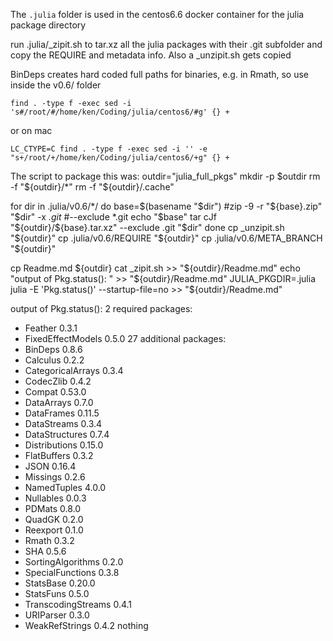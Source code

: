 
The `.julia` folder is used in the centos6.6 docker container for the julia package directory

run .julia/_zipit.sh to tar.xz all the julia packages with their .git subfolder and copy the REQUIRE and metadata info. Also a _unzipit.sh gets copied

BinDeps creates hard coded full paths for binaries, e.g. in Rmath, so use inside the v0.6/ folder

    find . -type f -exec sed -i 's#/root/#/home/ken/Coding/julia/centos6/#g' {} +

or on mac

    LC_CTYPE=C find . -type f -exec sed -i '' -e "s+/root/+/home/ken/Coding/julia/centos6/+g" {} +


The script to package this was:
outdir="julia_full_pkgs"
mkdir -p $outdir
rm -f "${outdir}/*"
rm -f "${outdir}/.cache"

for dir in .julia/v0.6/*/
do
  base=$(basename "$dir")
  #zip -9 -r "${base}.zip" "$dir" -x *.git*
  #--exclude *.git
  echo "$base"
  tar cJf "${outdir}/${base}.tar.xz" --exclude .git "$dir"
done
cp _unzipit.sh "${outdir}"
cp .julia/v0.6/REQUIRE "${outdir}"
cp .julia/v0.6/META_BRANCH "${outdir}"

cp Readme.md ${outdir}
cat _zipit.sh >> "${outdir}/Readme.md"
echo "output of Pkg.status(): " >> "${outdir}/Readme.md"
JULIA_PKGDIR=.julia julia -E 'Pkg.status()' --startup-file=no >> "${outdir}/Readme.md"

output of Pkg.status(): 
2 required packages:
 - Feather                       0.3.1
 - FixedEffectModels             0.5.0
27 additional packages:
 - BinDeps                       0.8.6
 - Calculus                      0.2.2
 - CategoricalArrays             0.3.4
 - CodecZlib                     0.4.2
 - Compat                        0.53.0
 - DataArrays                    0.7.0
 - DataFrames                    0.11.5
 - DataStreams                   0.3.4
 - DataStructures                0.7.4
 - Distributions                 0.15.0
 - FlatBuffers                   0.3.2
 - JSON                          0.16.4
 - Missings                      0.2.6
 - NamedTuples                   4.0.0
 - Nullables                     0.0.3
 - PDMats                        0.8.0
 - QuadGK                        0.2.0
 - Reexport                      0.1.0
 - Rmath                         0.3.2
 - SHA                           0.5.6
 - SortingAlgorithms             0.2.0
 - SpecialFunctions              0.3.8
 - StatsBase                     0.20.0
 - StatsFuns                     0.5.0
 - TranscodingStreams            0.4.1
 - URIParser                     0.3.0
 - WeakRefStrings                0.4.2
nothing

